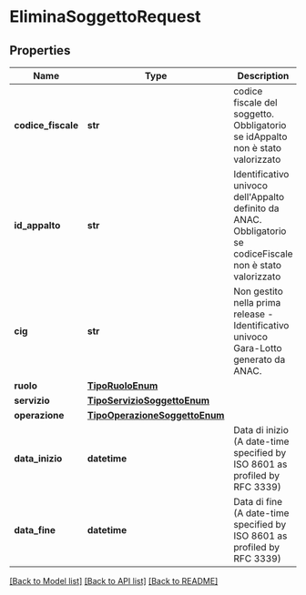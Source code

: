 # EliminaSoggettoRequest

## Properties
Name | Type | Description | Notes
------------ | ------------- | ------------- | -------------
**codice_fiscale** | **str** | codice fiscale del soggetto. Obbligatorio se idAppalto non è stato valorizzato | [optional] 
**id_appalto** | **str** | Identificativo univoco dell&#x27;Appalto definito da ANAC. Obbligatorio se codiceFiscale non è stato valorizzato | [optional] 
**cig** | **str** | Non gestito nella prima release - Identificativo univoco Gara-Lotto generato da ANAC. | [optional] 
**ruolo** | [**TipoRuoloEnum**](TipoRuoloEnum.md) |  | [optional] 
**servizio** | [**TipoServizioSoggettoEnum**](TipoServizioSoggettoEnum.md) |  | [optional] 
**operazione** | [**TipoOperazioneSoggettoEnum**](TipoOperazioneSoggettoEnum.md) |  | [optional] 
**data_inizio** | **datetime** | Data di inizio (A date-time specified by ISO 8601 as profiled by RFC 3339) | [optional] 
**data_fine** | **datetime** | Data di fine (A date-time specified by ISO 8601 as profiled by RFC 3339) | [optional] 

[[Back to Model list]](../README.md#documentation-for-models) [[Back to API list]](../README.md#documentation-for-api-endpoints) [[Back to README]](../README.md)

